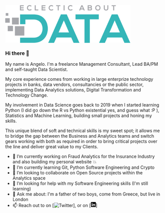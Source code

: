 <!-- [![Header](https://github.com/etzimopoulos/etzimopoulos/blob/main/Large%20Transparent%20-%20Light%20Backgrounds.png#gh-light-mode-only)](https://https://eclecticaboutdata.com/) -->

<img src="https://github.com/etzimopoulos/etzimopoulos/blob/main/Large%20Transparent%20-%20Light%20Backgrounds.png" align="center" width="400" height="120">



### Hi there 👋
My name is Angelo. I'm a freelance Management Consultant, Lead BA/PM and self-taught Data Scientist. 

My core experience comes from working in large enterprize technology projects in banks, data vendors, consultancies or the public sector, implementing Data Analytics solutions, Digital Transformation and Technology Change. 

My involvement in Data Science goes back to 2019 when I started learning Python (I did go down the R vs Python existential yes, and guess what :P ), Statistics and Machine Learning, building small projects and honing my skills.

This unique blend of soft and technical skills is my sweet spot; it allows me to bridge the gap between the Business and Analytics teams and switch gears working with both as required in order to bring critical projects over the line and deliver great value to my Clients.

- 🔭 I’m currently working on Fraud Analytics for the Insurance Industry and also building my personal website 💥
- 🌱 I’m currently learning Git, Python Software Engineering and Crypto 
- 👯 I’m looking to collaborate on Open Source projects within the Analytics space
- 🤔 I’m looking for help with my Software Engineering skills (I'm still learning)
- 💬 Ask me about: I'm a father of two boys, come from Greece, but live in London
- 📫 Reach out to on [![Twitter][twitter_logo]], or on [![LinkedIn][Lin_logo]] 

<!-- Icons -->
[twitter_logo]: http://i.imgur.com/wWzX9uB.png (twitter icon without padding)
[Lin_logo]: https://github.com/etzimopoulos/etzimopoulos/blob/main/linkedin-3-16.png (LinkedIn icon without padding)

<!-- Links to your social media accounts -->
[Twitter]: https://twitter.com/dataeclectic
[LinkedIn]: https://www.linkedin.com/in/etzimopoulos/

